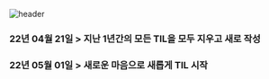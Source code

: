 ![header](https://capsule-render.vercel.app/api?type=Waving&color=timeGradient&height=150&section=header&text=Brooklyn&fontSize=65&fontColor=ffffff&fontAlign=50)

### 22년 04월 21일 > 지난 1년간의 모든 TIL을 모두 지우고 새로 작성
### 22년 05월 01일 > 새로운 마음으로 새롭게 TIL 시작

